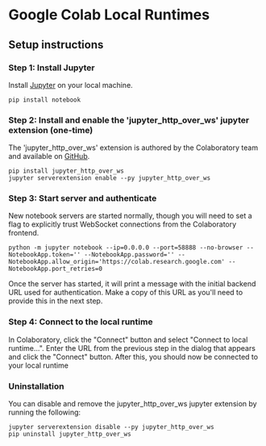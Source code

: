 # Google Colab Local Runtimes

## Setup instructions

### Step 1: Install Jupyter

Install [Jupyter](https://jupyter.org/install) on your local machine.

```
pip install notebook
```

### Step 2: Install and enable the 'jupyter_http_over_ws' jupyter extension (one-time)

The 'jupyter_http_over_ws' extension is authored by the Colaboratory team and available on [GitHub](https://github.com/googlecolab/jupyter_http_over_ws).

```
pip install jupyter_http_over_ws
jupyter serverextension enable --py jupyter_http_over_ws
```

### Step 3: Start server and authenticate

New notebook servers are started normally, though you will need to set a flag to explicitly trust WebSocket connections from the Colaboratory frontend.

```
python -m jupyter notebook --ip=0.0.0.0 --port=58888 --no-browser --NotebookApp.token='' --NotebookApp.password='' --NotebookApp.allow_origin='https://colab.research.google.com' --NotebookApp.port_retries=0
```

Once the server has started, it will print a message with the initial backend URL used for authentication. Make a copy of this URL as you'll need to provide this in the next step.

### Step 4: Connect to the local runtime

In Colaboratory, click the "Connect" button and select "Connect to local runtime...". Enter the URL from the previous step in the dialog that appears and click the "Connect" button. After this, you should now be connected to your local runtime

### Uninstallation

You can disable and remove the jupyter_http_over_ws jupyter extension by running the following:

```
jupyter serverextension disable --py jupyter_http_over_ws
pip uninstall jupyter_http_over_ws
```
